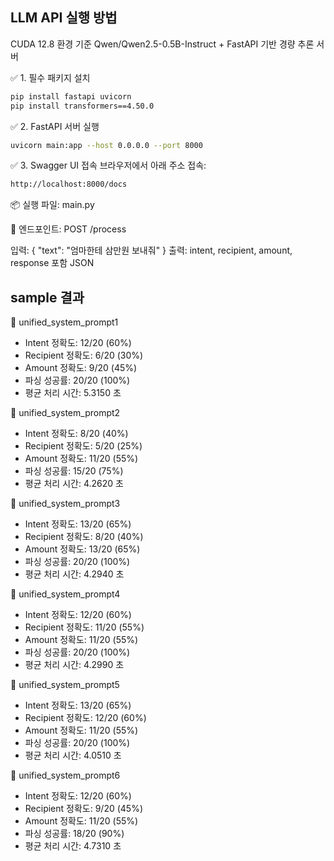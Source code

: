 ## LLM API 실행 방법
CUDA 12.8 환경 기준
Qwen/Qwen2.5-0.5B-Instruct + FastAPI 기반 경량 추론 서버

✅ 1. 필수 패키지 설치
```bash
pip install fastapi uvicorn
pip install transformers==4.50.0
```

✅ 2. FastAPI 서버 실행
```bash
uvicorn main:app --host 0.0.0.0 --port 8000
```

✅ 3. Swagger UI 접속
브라우저에서 아래 주소 접속:

```bash
http://localhost:8000/docs
```

📦 실행 파일: main.py

📡 엔드포인트: POST /process

입력: { "text": "엄마한테 삼만원 보내줘" }
출력: intent, recipient, amount, response 포함 JSON

## sample 결과

🔹 unified_system_prompt1
  - Intent 정확도: 12/20 (60%)
  - Recipient 정확도: 6/20 (30%)
  - Amount 정확도: 9/20 (45%)
  - 파싱 성공률: 20/20 (100%)
  - 평균 처리 시간: 5.3150 초

🔹 unified_system_prompt2
  - Intent 정확도: 8/20 (40%)
  - Recipient 정확도: 5/20 (25%)
  - Amount 정확도: 11/20 (55%)
  - 파싱 성공률: 15/20 (75%)
  - 평균 처리 시간: 4.2620 초

🔹 unified_system_prompt3
  - Intent 정확도: 13/20 (65%)
  - Recipient 정확도: 8/20 (40%)
  - Amount 정확도: 13/20 (65%)
  - 파싱 성공률: 20/20 (100%)
  - 평균 처리 시간: 4.2940 초

🔹 unified_system_prompt4
  - Intent 정확도: 12/20 (60%)
  - Recipient 정확도: 11/20 (55%)
  - Amount 정확도: 11/20 (55%)
  - 파싱 성공률: 20/20 (100%)
  - 평균 처리 시간: 4.2990 초

🔹 unified_system_prompt5
  - Intent 정확도: 13/20 (65%)
  - Recipient 정확도: 12/20 (60%)
  - Amount 정확도: 11/20 (55%)
  - 파싱 성공률: 20/20 (100%)
  - 평균 처리 시간: 4.0510 초

🔹 unified_system_prompt6
  - Intent 정확도: 12/20 (60%)
  - Recipient 정확도: 9/20 (45%)
  - Amount 정확도: 11/20 (55%)
  - 파싱 성공률: 18/20 (90%)
  - 평균 처리 시간: 4.7310 초
